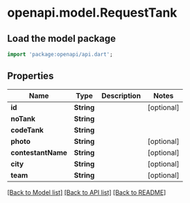 # openapi.model.RequestTank

## Load the model package
```dart
import 'package:openapi/api.dart';
```

## Properties
Name | Type | Description | Notes
------------ | ------------- | ------------- | -------------
**id** | **String** |  | [optional] 
**noTank** | **String** |  | 
**codeTank** | **String** |  | 
**photo** | **String** |  | [optional] 
**contestantName** | **String** |  | [optional] 
**city** | **String** |  | [optional] 
**team** | **String** |  | [optional] 

[[Back to Model list]](../README.md#documentation-for-models) [[Back to API list]](../README.md#documentation-for-api-endpoints) [[Back to README]](../README.md)


